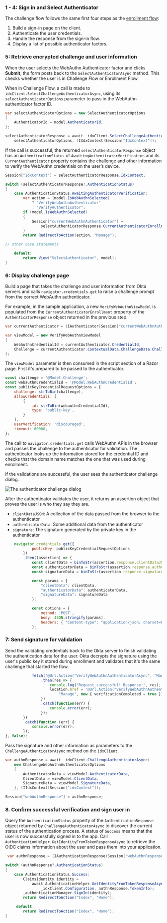 ### 1 - 4: Sign in and Select Authenticator

The challenge flow follows the same first four steps as the [enrollment flow](/docs/guides/authenticators-web-authn/aspnet/main/#integrate-sdk-for-authenticator-enrollment):

1. Build a sign-in page on the client.
2. Authenticate the user credentials.
3. Handle the response from the sign-in flow.
4. Display a list of possible authenticator factors.

### 5: Retrieve encrypted challenge and user information

When the user selects the WebAuthn Authenticator factor and clicks **Submit**, the form posts back to the `SelectAuthenticatorAsync` method. This checks whether the user is in Challenge Flow or Enrollment Flow.

When in Challenge Flow, a call is made to `idxClient.SelectChallengeAuthenticatorAsync`, using its `selectAuthenticatorOptions` parameter to pass in the WebAuthn authenticator factor ID.

```csharp
var selectAuthenticatorOptions = new SelectAuthenticatorOptions
{
    AuthenticatorId = model.AuthenticatorId,
};

selectAuthenticatorResponse = await _idxClient.SelectChallengeAuthenticatorAsync(
    selectAuthenticatorOptions, (IIdxContext)Session["IdxContext"]);
```

If the call is successful, the returned `selectAuthenticatorResponse` object has an `AuthenticationStatus` of `AwaitingAuthenticatorVerification` and its `CurrentAuthenticator` property contains the challenge and other information to verify the WebAuthn credentials on the user’s device.

```csharp
Session["IdxContext"] = selectAuthenticatorResponse.IdxContext;

switch (selectAuthenticatorResponse?.AuthenticationStatus)
{
    case AuthenticationStatus.AwaitingAuthenticatorVerification:
        var action = (model.IsWebAuthnSelected)
            ? "VerifyWebAuthnAuthenticator"
            : "VerifyAuthenticator";
        if (model.IsWebAuthnSelected)
        {
            Session["currentWebAuthnAuthenticator"] =
                selectAuthenticatorResponse.CurrentAuthenticatorEnrollment;
        }
        return RedirectToAction(action, "Manage");

// other case statements

    default:
        return View("SelectAuthenticator", model);
}
```

### 6: Display challenge page

Build a page that takes the challenge and user information from Okta servers and calls `navigator.credentials.get` to raise a challenge prompt from the correct WebAuthn authenticator.

For example, in the sample application, a new `VerifyWebAuthnViewModel` is populated from the `CurrentAuthenticatorEnrollment` property of the `AuthenticatorResponse` object returned in the previous step.

```csharp
var currentAuthenticator = (IAuthenticator)Session["currentWebAuthnAuthenticator"];

var viewModel = new VerifyWebAuthnViewModel
{
    WebAuthnCredentialId = currentAuthenticator.CredentialId,
    Challenge = currentAuthenticator.ContextualData.ChallengeData.Challenge,
};
```

The `viewModel` parameter is then consumed in the script section of a Razor page. First it's prepared to be passed to the authenticator.

```js
const challenge = '@Model.Challenge';
const webauthnCredentialId = '@Model.WebAuthnCredentialId';
const publicKeyCredentialRequestOptions = {
    challenge: strToBin(challenge),
    allowCredentials: [
        {
            id: strToBin(webauthnCredentialId),
            type: 'public-key',
        }
    ],
    userVerification: 'discouraged',
    timeout: 60000,
};
```

The call to `navigator.credentials.get` calls WebAuthn APIs in the browser and passes the challenge to the authenticator for validation. The authenticator looks up the information stored for the credential ID and checks that the domain name matches the one that was used during enrollment.

If the validations are successful, the user sees the authenticator challenge dialog.

<div class="common-image-format">

![The authenticator challenge dialog](/img/authenticators/dotnet-authenticators-webauthn-challenge_prompt.png)

</div>

After the authenticator validates the user, it returns an assertion object that proves the user is who they say they are.

* `clientDataJSON`: A collection of the data passed from the browser to the authenticator
* `authenticatorData`: Some additional data from the authenticator
* `signature`: The signature generated by the private key in the authenticator

```js
    navigator.credentials.get({
            publicKey: publicKeyCredentialRequestOptions
        })
        .then((assertion) => {
            const clientData = binToStr(assertion.response.clientDataJSON);
            const authenticatorData = binToStr(assertion.response.authenticatorData);
            const signatureData = binToStr(assertion.response.signature);

            const params = {
                "clientData": clientData,
                "authenticatorData": authenticatorData,
                "signatureData": signatureData
            };

            const options = {
                method: 'POST',
                body: JSON.stringify(params),
                headers: { "Content-type": "application/json; charset=UTF-8" }
            };
```

### 7: Send signature for validation

Send the validating credentials back to the Okta server to finish validating the authentication data for the user. Okta decrypts the signature using the user's public key it stored during enrollment and validates that it's the same challenge that started the flow.

```js
            fetch('@Url.Action("VerifyWebAuthnAuthenticatorAsync", "Manage")', options)
                .then(res => {
                    console.log("Request successful! Response:", res);
                    location.href = '@Url.Action("VerifyWebAuthnAuthenticator",
                        "Manage", new { verificationCompleted = true })';
                })
                .catch(function(err) {
                    console.error(err);
                });
        })
        .catch(function (err) {
            console.error(err);
        });
}, false);
```

Pass the signature and other information as parameters to the `ChallengeAuthenticatorAsync` method on the `IdxClient`.

```csharp
var authnResponse = await _idxClient.ChallengeAuthenticatorAsync(
    new ChallengeWebAuthnAuthenticatorOptions
    {
        AuthenticatorData = viewModel.AuthenticatorData,
        ClientData = viewModel.ClientData,
        SignatureData = viewModel.SignatureData,
    }, (IIdxContext)Session["idxContext"]);

Session["webAuthnResponse"] = authnResponse;
```

### 8. Confirm successful verification and sign user in

Query the `AuthenticationStatus` property of the `AuthenticationResponse` object returned by `ChallengeAuthenticatorAsync` to discover the current status of the authentication process. A status of `Success` means that the user is now successfully signed in to the app. Call `AuthenticationHelper.GetIdentityFromTokenResponseAsync` to retrieve the OIDC claims information about the user and pass them into your application.

```csharp
 var authnResponse = (IAuthenticationResponse)Session["webAuthnResponse"];

switch (authnResponse?.AuthenticationStatus)
{
    case AuthenticationStatus.Success:
        ClaimsIdentity identity =
            await AuthenticationHelper.GetIdentityFromTokenResponseAsync(
                _idxClient.Configuration, authnResponse.TokenInfo);
        _authenticationManager.SignIn(identity);
        return RedirectToAction("Index", "Home");

     default:
        return RedirectToAction("Index", "Home");
}
```
